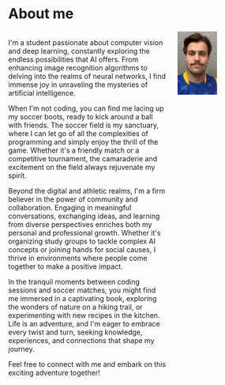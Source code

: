 # About me

<div style="display: flex; align-items: flex-start;">
    <div style="flex: 2; padding-right: 20px;">
        <!-- Your text content goes here -->
        
I'm a student passionate about computer vision and deep learning, constantly exploring the endless possibilities that AI offers. From enhancing image recognition algorithms to delving into the realms of neural networks, I find immense joy in unraveling the mysteries of artificial intelligence.



When I'm not coding, you can find me lacing up my soccer boots, ready to kick around a ball with friends. The soccer field is my sanctuary, where I can let go of all the complexities of programming and simply enjoy the thrill of the game. Whether it's a friendly match or a competitive tournament, the camaraderie and excitement on the field always rejuvenate my spirit.



Beyond the digital and athletic realms, I'm a firm believer in the power of community and collaboration. Engaging in meaningful conversations, exchanging ideas, and learning from diverse perspectives enriches both my personal and professional growth. Whether it's organizing study groups to tackle complex AI concepts or joining hands for social causes, I thrive in environments where people come together to make a positive impact.



In the tranquil moments between coding sessions and soccer matches, you might find me immersed in a captivating book, exploring the wonders of nature on a hiking trail, or experimenting with new recipes in the kitchen. Life is an adventure, and I'm eager to embrace every twist and turn, seeking knowledge, experiences, and connections that shape my journey.



Feel free to connect with me and embark on this exciting adventure together!
    </div>
    <div style="flex: 1;">
        <img src="images/Bilde_av_meg.jpg" alt="Ain't I something" style="width: 50%; max-width: 300px;">
    </div>
</div>

